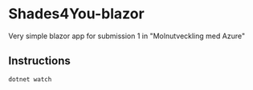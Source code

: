 # Shades4You-blazor
Very simple blazor app for submission 1 in "Molnutveckling med Azure"

## Instructions

```console
dotnet watch
```
